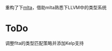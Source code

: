 
重构了下[mlta](https://github.com/umnsec/mlta/tree/main)，借助mlta熟悉下LLVM中的类型系统

# ToDo

调整flta的类型匹配策略并添加Kelp支持
